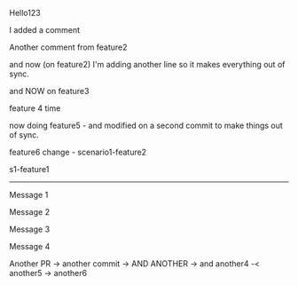 Hello123

I added a comment

Another comment from feature2

and now (on feature2) I'm adding another line so it makes everything out of sync.

and NOW on feature3

feature 4 time

now doing feature5 - and modified on a second commit to make things out of sync.

feature6 change - scenario1-feature2

s1-feature1

------------------------------------------

Message 1

Message 2

Message 3

Message 4

Another PR -> another commit -> AND ANOTHER -> and another4 -< another5 -> another6
